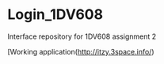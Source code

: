 # Login_1DV608
Interface repository for 1DV608 assignment 2

[Working application(http://itzy.3space.info/)
